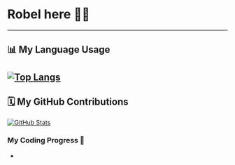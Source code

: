 # Robel here 👋👋

---

## 📊 My Language Usage

[![Top Langs](https://github-readme-stats.vercel.app/api/top-langs/?username=RobelAmare&layout=donut-vertical&theme=dracula&langs_count=8&hide_border=true&animation=true)](https://github.com/RobelAmare)
---

## 🗓️ My GitHub Contributions

[![GitHub Stats](https://github-readme-stats.vercel.app/api?username=RobelAmare&theme=dracula&hide_border=true)](https://github.com/RobelAmare)

### My Coding Progress 🚀

- 

<!--
**RobelAmare/RobelAmare** is a ✨ _special_ ✨ repository because its `README.md` (this file) appears on your GitHub profile.

Here are some ideas to get you started:

- 🔭 I’m currently working on ...
- 🌱 I’m currently learning ...
- 👯 I’m looking to collaborate on ...
- 🤔 I’m looking for help with ...
- 💬 Ask me about ...
- 📫 How to reach me: ...
- 😄 Pronouns: ...
- ⚡ Fun fact: ...
-->
